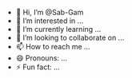 - 👋 Hi, I’m @Sab-Gam
- 👀 I’m interested in ...
- 🌱 I’m currently learning ...
- 💞️ I’m looking to collaborate on ...
- 📫 How to reach me ...
- 😄 Pronouns: ...
- ⚡ Fun fact: ...

<!---
Sab-Gam/Sab-Gam is a ✨ special ✨ repository because its `README.md` (this file) appears on your GitHub profile.
You can click the Preview link to take a look at your changes.
--->
